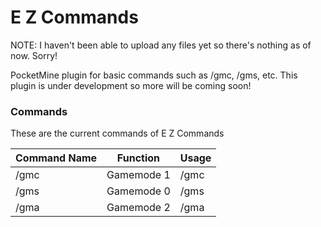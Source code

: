 # E Z Commands
NOTE: I haven't been able to upload any files yet so there's nothing as of now. Sorry!

PocketMine plugin for basic commands such as /gmc, /gms, etc. This plugin is under development so more will be coming soon!

### Commands
These are the current commands of E Z Commands

|Command Name|Function  |Usage        |
|------------|----------|-------------|
|/gmc        |Gamemode 1|/gmc <player>|
|/gms        |Gamemode 0|/gms <player>|
|/gma        |Gamemode 2|/gma <player>|
